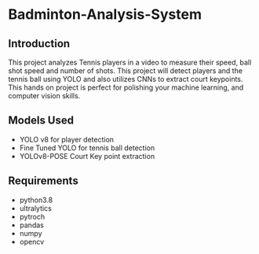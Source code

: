 # Badminton-Analysis-System

## Introduction
This project analyzes Tennis players in a video to measure their speed, ball shot speed and number of shots. This project will detect players and the tennis ball using YOLO and also utilizes CNNs to extract court keypoints. This hands on project is perfect for polishing your machine learning, and computer vision skills.

## Models Used
- YOLO v8 for player detection
- Fine Tuned YOLO for tennis ball detection
- YOLOv8-POSE Court Key point extraction

## Requirements
- python3.8
- ultralytics
- pytroch
- pandas
- numpy
- opencv

